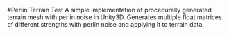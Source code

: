 #Perlin Terrain Test
A simple implementation of procedurally generated terrain mesh with perlin noise in Unity3D. Generates multiple float matrices of different strengths with perlin noise and applying it to terrain data.

